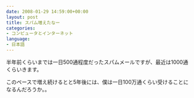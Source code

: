 ```yaml
---
date: 2008-01-29 14:59:00+00:00
layout: post
title: スパム増えたなー
categories:
- コンピュータとインターネット
language:
- 日本語
---
```


半年前くらいまでは一日500通程度だったスパムメールですが、最近は1000通くらいきます。

このペースで増え続けるとと5年後には、僕は一日100万通くらい受けることになるんだろうか。。
